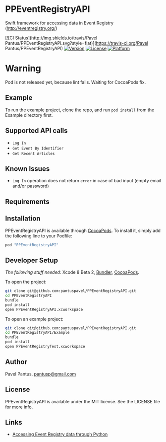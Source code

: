 # PPEventRegistryAPI
Swift framework for accessing data in Event Registry (http://eventregistry.org/)

[![CI Status](http://img.shields.io/travis/Pavel Pantus/PPEventRegistryAPI.svg?style=flat)](https://travis-ci.org/Pavel Pantus/PPEventRegistryAPI)
[![Version](https://img.shields.io/cocoapods/v/PPEventRegistryAPI.svg?style=flat)](http://cocoapods.org/pods/PPEventRegistryAPI)
[![License](https://img.shields.io/cocoapods/l/PPEventRegistryAPI.svg?style=flat)](http://cocoapods.org/pods/PPEventRegistryAPI)
[![Platform](https://img.shields.io/cocoapods/p/PPEventRegistryAPI.svg?style=flat)](http://cocoapods.org/pods/PPEventRegistryAPI)

# Warning
Pod is not released yet, because lint fails. Waiting for CocoaPods fix.

## Example

To run the example project, clone the repo, and run `pod install` from the Example directory first.

## Supported API calls

- `Log In`
- `Get Event By Identifier`
- `Get Recent Articles`

## Known Issues

- `Log In` operation does not return `error` in case of bad input (empty email and/or password)

## Requirements

## Installation

PPEventRegistryAPI is available through [CocoaPods](http://cocoapods.org). To install
it, simply add the following line to your Podfile:

```ruby
pod "PPEventRegistryAPI"
```

## Developer Setup

*The following stuff needed:* Xcode 8 Beta 2, [Bundler](http://bundler.io/), [CocoaPods](http://cocoapods.org/).

To open the project:
```bash
git clone git@github.com:pantuspavel/PPEventRegistryAPI.git
cd PPEventRegistryAPI
bundle
pod install
open PPEventRegistryAPI.xcworkspace
```

To open an example project:
```bash
git clone git@github.com:pantuspavel/PPEventRegistryAPI.git
cd PPEventRegistryAPI/Example
bundle
pod install
open PPEventRegistryTest.xcworkspace
```

## Author

Pavel Pantus, pantusp@gmail.com

## License

PPEventRegistryAPI is available under the MIT license. See the LICENSE file for more info.

## Links
- [Accessing Event Registry data through Python](https://github.com/gregorleban/EventRegistry)

